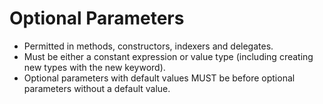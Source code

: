 # Optional Parameters

- Permitted in methods, constructors, indexers and delegates.
- Must be either a constant expression or value type (including creating new types with the new keyword).
- Optional parameters with default values MUST be before optional parameters without a default value.


<!--stackedit_data:
eyJoaXN0b3J5IjpbLTEwOTY3NjgyNjQsLTE5MzQ2NjczNTFdfQ
==
-->
